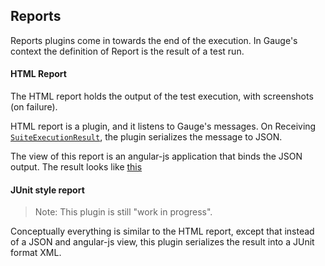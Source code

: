 ## Reports

Reports plugins come in towards the end of the execution. In Gauge's context the definition of Report is the result of a test run.

#### HTML Report

The HTML report holds the output of the test execution, with screenshots (on failure).

HTML report is a plugin, and it listens to Gauge's messages. On Receiving [`SuiteExecutionResult`](https://github.com/getgauge/gauge-proto/blob/master/doc/gauge-proto-doc.md#gauge.messages.SuiteExecutionResult), the plugin serializes the message to JSON.

The view of this report is an angular-js application that binds the JSON output. The result looks like [this](https://gauge-reports-ruby.herokuapp.com/)

#### JUnit style report

> Note: This plugin is still "work in progress".

Conceptually everything is similar to the HTML report, except that instead of a JSON and angular-js view, this plugin serializes the result into a JUnit format XML.
